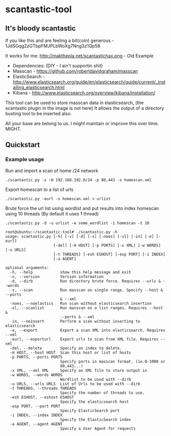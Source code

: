 # scantastic-tool

## It's bloody scantastic

If you like this and are feeling a bit(coin) generous - 1JdSGqg2zGTbpFMJPLbWoXg7Nng3z1Qp58

It works for me: http://makthepla.net/scantastichax.png - Old Example

 - Dependencies: (DIY - I ain't supportin shit)
 - Masscan - https://github.com/robertdavidgraham/masscan
 - ElasticSearch - http://www.elasticsearch.org/guide/en/elasticsearch/guide/current/_installing_elasticsearch.html
 - Kibana - http://www.elasticsearch.org/overview/kibana/installation/


This tool can be used to store masscan data in elasticsearch, 
(the scantastic plugin in the image is not here)
It allows the output of a directory busting tool to be inserted also. 

All your base are belong to us. I might maintain or improve this over time. MIGHT.

## Quickstart

### Example usage

Run and import a scan of home /24 network

```
./scantastic.py -s -H 192.168.192.0/24 -p 80,443 -x homescan.xml
```

Export homescan to a list of urls

```
./scantastic.py -eurl -x homescan.xml > urlist
```

Brute force the url list using wordlist and put results into index homescan
using 10 threads (By default it uses 1 thread)

```
./scantastic.py -d -u urlist -w some_wordlist -i homescan -t 10
```

```
root@ubuntu:~/scantastic-tool# ./scantastic.py -h
usage: scantastic.py [-h] [-v] [-d] [-s] [-noes] [-sl] [-in] [-e] [-eurl]
                     [-del] [-H HOST] [-p PORTS] [-x XML] [-w WORDS] [-u URLS]
                     [-t THREADS] [-esh ESHOST] [-esp PORT] [-i INDEX]
                     [-a AGENT]

optional arguments:
  -h, --help            show this help message and exit
  -v, --version         Version information
  -d, --dirb            Run directory brute force. Requires --urls & --words
  -s, --scan            Run masscan on single range. Specify --host & --ports
                        & --xml
  -noes, --noelastics   Run scan without elasticsearch insertion
  -sl, --scanlist       Run masscan on a list ranges. Requires --host &
                        --ports & --xml
  -in, --noinsert       Perform a scan without inserting to elasticsearch
  -e, --export          Export a scan XML into elasticsearch. Requires --xml
  -eurl, --exporturl    Export urls to scan from XML file. Requires --xml
  -del, --delete        Specify an index to delete.
  -H HOST, --host HOST  Scan this host or list of hosts
  -p PORTS, --ports PORTS
                        Specify ports in masscan format. (ie.0-1000 or
                        80,443...)
  -x XML, --xml XML     Specify an XML file to store output in
  -w WORDS, --words WORDS
                        Wordlist to be used with --dirb
  -u URLS, --urls URLS  List of Urls to be used with --dirb
  -t THREADS, --threads THREADS
                        Specify the number of threads to use.
  -esh ESHOST, --eshost ESHOST
                        Specify the elasticsearch host
  -esp PORT, --port PORT
                        Specify ElasticSearch port
  -i INDEX, --index INDEX
                        Specify the ElasticSearch index
  -a AGENT, --agent AGENT
                        Specify a User Agent for requests
```
